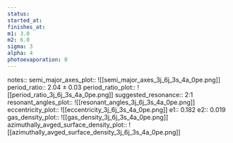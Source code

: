 ```yaml
---
status:
started_at:
finishes_at:
m1: 3.0
m2: 6.0
sigma: 3
alpha: 4
photoevaporation: 0
---
```


notes::
semi_major_axes_plot:: ![[semi_major_axes_3j_6j_3s_4a_0pe.png]]
period_ratio:: 2.04 ± 0.03
period_ratio_plot:: ![[period_ratio_3j_6j_3s_4a_0pe.png]]
suggested_resonance:: 2:1
resonant_angles_plot:: ![[resonant_angles_3j_6j_3s_4a_0pe.png]]
eccentricity_plot:: ![[eccentricity_3j_6j_3s_4a_0pe.png]]
e1:: 0.182
e2:: 0.019
gas_density_plot:: ![[gas_density_3j_6j_3s_4a_0pe.png]]
azimuthally_avged_surface_density_plot:: ![[azimuthally_avged_surface_density_3j_6j_3s_4a_0pe.png]]
